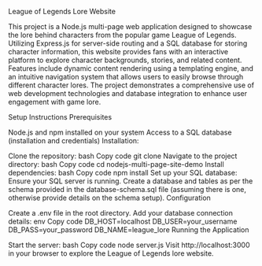 League of Legends Lore Website

This project is a Node.js multi-page web application designed to showcase the lore behind characters from the popular game League of Legends. Utilizing Express.js for server-side routing and a SQL database for storing character information, this website provides fans with an interactive platform to explore character backgrounds, stories, and related content. Features include dynamic content rendering using a templating engine, and an intuitive navigation system that allows users to easily browse through different character lores. The project demonstrates a comprehensive use of web development technologies and database integration to enhance user engagement with game lore.

Setup Instructions
Prerequisites

Node.js and npm installed on your system
Access to a SQL database (installation and credentials)
Installation:


Clone the repository:
bash
Copy code
git clone <repository-url>
Navigate to the project directory:
bash
Copy code
cd nodejs-multi-page-site-demo
Install dependencies:
bash
Copy code
npm install
Set up your SQL database:
Ensure your SQL server is running.
Create a database and tables as per the schema provided in the database-schema.sql file (assuming there is one, otherwise provide details on the schema setup).
Configuration

Create a .env file in the root directory.
Add your database connection details:
env
Copy code
DB_HOST=localhost
DB_USER=your_username
DB_PASS=your_password
DB_NAME=league_lore
Running the Application

Start the server:
bash
Copy code
node server.js
Visit http://localhost:3000 in your browser to explore the League of Legends lore website.
